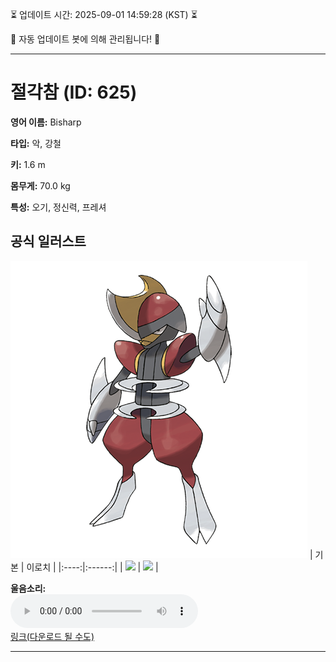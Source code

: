 
⏳ 업데이트 시간: 2025-09-01 14:59:28 (KST) ⏳

🤖 자동 업데이트 봇에 의해 관리됩니다! 🤖

---

# 절각참 (ID: 625)
**영어 이름:** Bisharp

**타입:** 악, 강철

**키:** 1.6 m

**몸무게:** 70.0 kg

**특성:** 오기, 정신력, 프레셔

## 공식 일러스트
![](https://raw.githubusercontent.com/PokeAPI/sprites/master/sprites/pokemon/other/official-artwork/625.png)
| 기본 | 이로치 |
|:----:|:------:|
| <img src="http://play.pokemonshowdown.com/sprites/ani/bisharp.gif" width="200"> | <img src="http://play.pokemonshowdown.com/sprites/ani-shiny/bisharp.gif" width="200"> |

**울음소리:**<br><audio controls src="https://raw.githubusercontent.com/PokeAPI/cries/main/cries/pokemon/latest/625.ogg"></audio><br> [링크(다운로드 될 수도)](https://raw.githubusercontent.com/PokeAPI/cries/main/cries/pokemon/latest/625.ogg)


---
